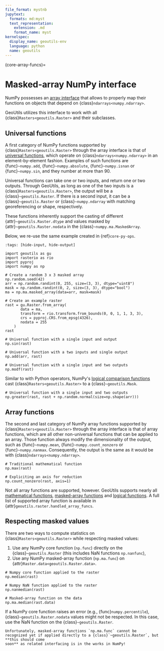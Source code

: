 ```yaml
---
file_format: mystnb
jupytext:
  formats: md:myst
  text_representation:
    extension: .md
    format_name: myst
kernelspec:
  display_name: geoutils-env
  language: python
  name: geoutils
---
```

(core-array-funcs)=

# Masked-array NumPy interface

NumPy possesses an [array interface](https://numpy.org/doc/stable/reference/arrays.interface.html) that allows to properly map their functions on objects
that depend on {class}`ndarrays<numpy.ndarray>`.

GeoUtils utilizes this interface to work with all {class}`Rasters<geoutils.Raster>` and their subclasses.

## Universal functions

A first category of NumPy functions supported by {class}`Rasters<geoutils.Raster>` through the array interface is that of
[universal functions](https://numpy.org/doc/stable/reference/ufuncs.html), which operate on {class}`ndarrays<numpy.ndarray>` in an element-by-element
fashion. Examples of such functions are {func}`~numpy.add`, {func}`~numpy.absolute`, {func}`~numpy.isnan` or {func}`~numpy.sin`, and they number at more
than 90.

Universal functions can take one or two inputs, and return one or two outputs. Through GeoUtils, as long as one of the two inputs is a {class}`Rasters<geoutils.Raster>`,
the output will be a {class}`~geoutils.Raster`. If there is a second input, it can be a {class}`~geoutils.Raster` or {class}`~numpy.ndarray` with
matching georeferencing or shape, respectively.

These functions inherently support the casting of different {attr}`~geoutils.Raster.dtype` and values masked by {attr}`~geoutils.Raster.nodata` in the
{class}`~numpy.ma.MaskedArray`.

Below, we re-use the same example created in {ref}`core-py-ops`.

```{code-cell} ipython3
:tags: [hide-input, hide-output]

import geoutils as gu
import rasterio as rio
import pyproj
import numpy as np

# Create a random 3 x 3 masked array
np.random.seed(42)
arr = np.random.randint(0, 255, size=(3, 3), dtype="uint8")
mask = np.random.randint(0, 2, size=(3, 3), dtype="bool")
ma = np.ma.masked_array(data=arr, mask=mask)

# Create an example raster
rast = gu.Raster.from_array(
       data = ma,
       transform = rio.transform.from_bounds(0, 0, 1, 1, 3, 3),
       crs = pyproj.CRS.from_epsg(4326),
       nodata = 255
    )
rast
```

```{code-cell} ipython3
# Universal function with a single input and output
np.sin(rast)
```

```{code-cell} ipython3
# Universal function with a two inputs and single output
np.add(arr, rast)
```

```{code-cell} ipython3
# Universal function with a single input and two outputs
np.modf(rast)
```

Similar to with Python operators, NumPy's [logical comparison functions](https://numpy.org/doc/stable/reference/ufuncs.html#comparison-functions) cast
{class}`Rasters<geoutils.Raster>` to a {class}`~geoutils.Mask`.

```{code-cell} ipython3
# Universal function with a single input and two outputs
np.greater(rast, rast + np.random.normal(size=np.shape(arr)))
```

## Array functions

The second and last category of NumPy array functions supported by {class}`Rasters<geoutils.Raster>` through the array interface is that of array functions,
which are all other non-universal functions that can be applied to an array. Those function always modify the dimensionality of the output, such as
{func}`~numpy.mean`, {func}`~numpy.count_nonzero` or {func}`~numpy.nanmax`. Consequently, the output is the same as it would be with {class}`ndarrays<numpy.ndarray>`.


```{code-cell} ipython3
# Traditional mathematical function
np.max(rast)
```

```{code-cell} ipython3
# Expliciting an axis for reduction
np.count_nonzero(rast, axis=1)
```

Not all array functions are supported, however. GeoUtils supports nearly all [mathematical functions](https://numpy.org/doc/stable/reference/routines.math.html),
[masked-array functions](https://numpy.org/doc/stable/reference/routines.ma.html) and [logical functions](https://numpy.org/doc/stable/reference/routines.logic.html).
A full list of supported array function is available in {attr}`geoutils.raster.handled_array_funcs`.

## Respecting masked values

There are two ways to compute statistics on {class}`Rasters<geoutils.Raster>` while respecting masked values:

1. Use any NumPy core function (`np.func`) directly on the {class}`~geoutils.Raster` (this includes NaN functions `np.nanfunc`),
2. Use any NumPy masked-array function (`np.ma.func`) on {attr}`Raster.data<geoutils.Raster.data>`.

```{code-cell} ipython3
# Numpy core function applied to the raster
np.median(rast)
```

```{code-cell} ipython3
# Numpy NaN function applied to the raster
np.nanmedian(rast)
```

```{code-cell} ipython3
# Masked-array function on the data
np.ma.median(rast.data)
```

If a NumPy core function raises an error (e.g., {func}`numpy.percentile`), {class}`~geoutils.Raster.nodata` values might not be respected. In this case, use the NaN
function on the {class}`~geoutils.Raster`.


```{note}
Unfortunately, masked-array functions `np.ma.func` cannot be recognized yet if applied directly to a {class}`~geoutils.Raster`, but **this should come
soon** as related interfacing is in the works in NumPy!
```
